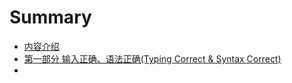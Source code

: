 # Summary
* [内容介绍](README.md)
* [第一部分  输入正确、语法正确(Typing Correct & Syntax Correct)](chapter1/chapter1_content)
* 